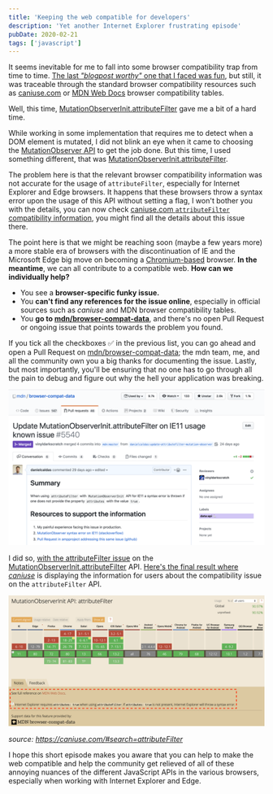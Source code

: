 ```yaml
---
title: 'Keeping the web compatible for developers'
description: 'Yet another Internet Explorer frustrating episode'
pubDate: 2020-02-21
tags: ['javascript']
---
```


It seems inevitable for me to fall into some browser compatibility trap from time to time. <a href="https://danielcaldas.github.io/posts/browser-polyfill-madness-mozilla-internet-explorer/" target="_blank" title="danielcaldas.github.io, Browser polyfill madness, Mozilla and IE">The last _"blogpost worthy"_ one that I faced was fun</a>, but still, it was traceable through the standard browser compatibility resources such as <a href="https://caniuse.com/" target="_blank" title="Can I use... Support tables for HTML5, CSS3, etc">caniuse.com</a> or <a href="https://developer.mozilla.org/en-US/" target="_blank" title="MDN Web Docs">MDN Web Docs</a> browser compatibility tables.

Well, this time, <a href="https://developer.mozilla.org/en-US/docs/Web/API/MutationObserverInit/attributeFilter" target="_blank" title="MutationObserverInit, attributeFilter on MDN Web APIs">MutationObserverInit.attributeFilter</a> gave me a bit of a hard time.

<Caption source="https://twitter.com/GOP/status/757687865471963137" />

While working in some implementation that requires me to detect when a DOM element is mutated, I did not blink an eye when it came to choosing the <a href="https://developer.mozilla.org/en-US/docs/Web/API/MutationObserver" target="_blank" title="MutationObserver on MDN Web APIs">MutationObserver API</a> to get the job done. But this time, I used something different, that was <a href="https://developer.mozilla.org/en-US/docs/Web/API/MutationObserverInit/attributeFilter" target="_blank" title="MutationObserverInit, attributeFilter on MDN Web APIs">MutationObserverInit.attributeFilter</a>.

The problem here is that the relevant browser compatibility information was not accurate for the usage of `attributeFilter`, especially for Internet Explorer and Edge browsers. It happens that these browsers throw a syntax error upon the usage of this API without setting a flag, I won't bother you with the details, you can now check <a href="https://caniuse.com/#search=attributeFilter" target="_blank" title="Can I use... Support tables for HTML5, CSS3, etc search for attributeFilter">caniuse.com `attributeFilter` compatibility information</a>, you might find all the details about this issue there.

The point here is that we might be reaching soon (maybe a few years more) a more stable era of browsers with the discontinuation of IE and the Microsoft Edge big move on becoming a <a href="https://www.chromium.org/Home" target="_blank" title="Chromium is an open-source browser project that aims to build a safer, faster, and more stable way for all Internet users to experience the web">Chromium-based</a> browser. **In the meantime**, we can all contribute to a compatible web. **How can we individually help?**

- You see a **browser-specific funky issue.**
- You **can't find any references for the issue online**, especially in official sources such as _caniuse_ and MDN browser compatibility tables.
- You **go to <a href="https://github.com/mdn/browser-compat-data" target="_blank" title="This repository contains compatibility data for Web technologies as displayed on MDN">mdn/browser-compat-data</a>**, and there's no open Pull Request or ongoing issue that points towards the problem you found.

If you tick all the checkboxes ✅ in the previous list, you can go ahead and open a Pull Request on <a href="https://github.com/mdn/browser-compat-data" target="_blank" title="This repository contains compatibility data for Web technologies as displayed on MDN">mdn/browser-compat-data</a>; the mdn team, me, and all the community own you a big thanks for documenting the issue. Lastly, but most importantly, you'll be ensuring that no one has to go through all the pain to debug and figure out why the hell your application was breaking.

![GitHub pull request for project browser-compat-data](./assets//web-compatible-developers/pr-attribute-filter-browser-compat.png 'GitHub pull request for project browser-compat-data')

I did so, <a href="https://github.com/mdn/browser-compat-data/pull/5540" target="_blank" title="Update MutationObserverInit.attributeFilter on IE11 usage known issue on Github">with the attributeFilter issue</a> on the <a href="https://developer.mozilla.org/en-US/docs/Web/API/MutationObserverInit/attributeFilter" target="_blank" title="MutationObserverInit, attributeFilter on MDN Web APIs">MutationObserverInit.attributeFilter</a> API. <a href="https://caniuse.com/#search=attributeFilter" target="_blank" title="Can I use... Support tables for HTML5, CSS3, etc search for attributeFilter">Here's the final result where _caniuse_</a> is displaying the information for users about the compatibility issue on the `attributeFilter` API.

![GitHub pull request for project browser-compat-data](./assets//web-compatible-developers/can-i-use-attribute-filter.png 'GitHub pull request for project browser-compat-data')

<cite>source: https://caniuse.com/#search=attributeFilter</cite>

I hope this short episode makes you aware that you can help to make the web compatible and help the community get relieved of all of these annoying nuances of the different JavaScript APIs in the various browsers, especially when working with Internet Explorer and Edge.

